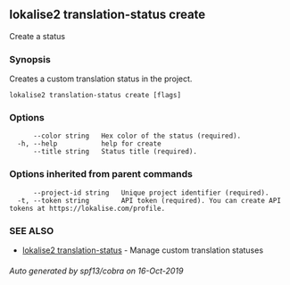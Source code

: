 ## lokalise2 translation-status create

Create a status

### Synopsis

Creates a custom translation status in the project.

```
lokalise2 translation-status create [flags]
```

### Options

```
      --color string   Hex color of the status (required).
  -h, --help           help for create
      --title string   Status title (required).
```

### Options inherited from parent commands

```
      --project-id string   Unique project identifier (required).
  -t, --token string        API token (required). You can create API tokens at https://lokalise.com/profile.
```

### SEE ALSO

* [lokalise2 translation-status](lokalise2_translation-status.md)	 - Manage custom translation statuses

###### Auto generated by spf13/cobra on 16-Oct-2019
